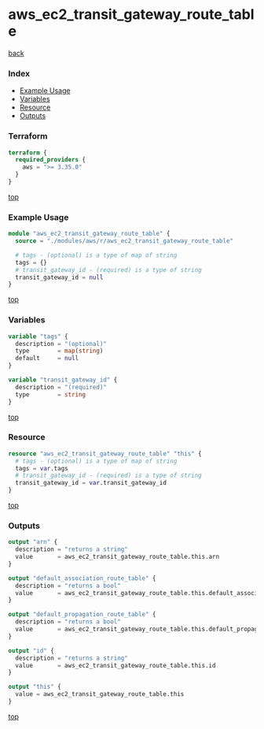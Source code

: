 # aws_ec2_transit_gateway_route_table

[back](../aws.md)

### Index

- [Example Usage](#example-usage)
- [Variables](#variables)
- [Resource](#resource)
- [Outputs](#outputs)

### Terraform

```terraform
terraform {
  required_providers {
    aws = ">= 3.35.0"
  }
}
```

[top](#index)

### Example Usage

```terraform
module "aws_ec2_transit_gateway_route_table" {
  source = "./modules/aws/r/aws_ec2_transit_gateway_route_table"

  # tags - (optional) is a type of map of string
  tags = {}
  # transit_gateway_id - (required) is a type of string
  transit_gateway_id = null
}
```

[top](#index)

### Variables

```terraform
variable "tags" {
  description = "(optional)"
  type        = map(string)
  default     = null
}

variable "transit_gateway_id" {
  description = "(required)"
  type        = string
}
```

[top](#index)

### Resource

```terraform
resource "aws_ec2_transit_gateway_route_table" "this" {
  # tags - (optional) is a type of map of string
  tags = var.tags
  # transit_gateway_id - (required) is a type of string
  transit_gateway_id = var.transit_gateway_id
}
```

[top](#index)

### Outputs

```terraform
output "arn" {
  description = "returns a string"
  value       = aws_ec2_transit_gateway_route_table.this.arn
}

output "default_association_route_table" {
  description = "returns a bool"
  value       = aws_ec2_transit_gateway_route_table.this.default_association_route_table
}

output "default_propagation_route_table" {
  description = "returns a bool"
  value       = aws_ec2_transit_gateway_route_table.this.default_propagation_route_table
}

output "id" {
  description = "returns a string"
  value       = aws_ec2_transit_gateway_route_table.this.id
}

output "this" {
  value = aws_ec2_transit_gateway_route_table.this
}
```

[top](#index)